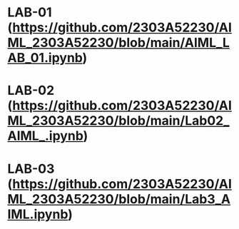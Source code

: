 # LAB-01 (https://github.com/2303A52230/AIML_2303A52230/blob/main/AIML_LAB_01.ipynb)
# LAB-02 (https://github.com/2303A52230/AIML_2303A52230/blob/main/Lab02_AIML_.ipynb)
# LAB-03 (https://github.com/2303A52230/AIML_2303A52230/blob/main/Lab3_AIML.ipynb)
